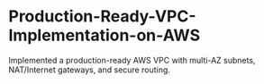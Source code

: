 # Production-Ready-VPC-Implementation-on-AWS
Implemented a production-ready AWS VPC with multi-AZ subnets, NAT/Internet gateways, and secure routing.
